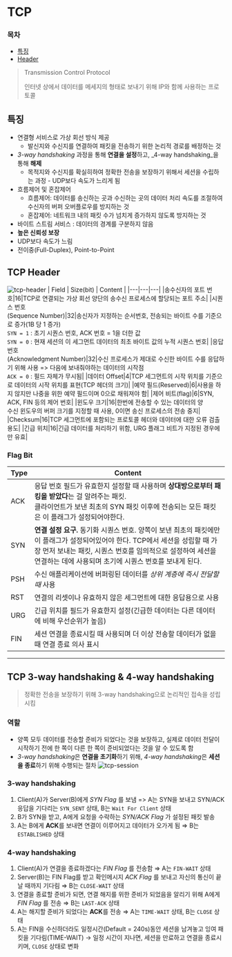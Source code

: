 # TCP

### 목차
* [특징](#특징)
* [Header](#tcp-header)

> Transmission Control Protocol
>
> 인터넷 상에서 데이터를 메세지의 형태로 보내기 위해 IP와 함께 사용하는 프로토콜

## 특징
- 연결형 서비스로 가상 회선 방식 제공
    - 발신지와 수신지를 연결하여 패킷을 전송하기 위한 논리적 경로를 배정하는 것
- _3-way handshaking_ 과정을 통해 **연결을 설정**하고, _4-way handshaking_을 통해 **해제**
    - 목적지와 수신지를 확실히하여 정확한 전송을 보장하기 위해서 세션을 수립하는 과정 - UDP보다 속도가 느리게 됨
- 흐름제어 및 혼잡제어
    - 흐름제어: 데이터를 송신하는 곳과 수신하는 곳의 데이터 처리 속도를 조절하여 수신자의 버퍼 오버플로우를 방지하는 것
    - 혼잡제어: 네트워크 내의 패킷 수가 넘치게 증가하지 않도록 방지하는 것
- 바이트 스트림 서비스 : 데이터의 경계를 구분하지 않음
- **높은 신뢰성 보장**
- UDP보다 속도가 느림
- 전이중(Full-Duplex), Point-to-Point

## TCP Header
![tcp-header](https://grdp.co/cdn-cgi/image/width=500,height=500,quality=50,f=auto/https://gs-post-images.grdp.co/2022/5/picture1-img1653387926778-85.png-rs-high-webp.png)
| Field | Size(bit) | Content |
|---|---|---|
|송수신자의 포트 번호|16|TCP로 연결되는 가상 회선 양단의 송수신 프로세스에 할당되는 포트 주소|
|시퀀스 번호<br>(Sequence Number)|32|송신자가 지정하는 순서번호, 전송되는 바이트 수를 기준으로 증가(1B 당 1 증가)<br> `SYN = 1` : 초기 시퀀스 번호, ACK 번호 = 1을 더한 값<br>`SYN = 0` : 현재 세션의 이 세그먼트 데이터의 최초 바이트 값의 누적 시퀀스 번호|
|응답번호<br>(Acknowledgment Number)|32|수신 프로세스가 제대로 수신한 바이트 수를 응답하기 위해 사용 => 다음에 보내줘야하는 데이터의 시작점<br>`ACK = 0` : 필드 자체가 무시됨|
|데이터 Offset|4|TCP 세그먼트의 시작 위치를 기준으로 데이터의 시작 위치를 표현(TCP 헤더의 크기)|
|예약 필드(Reserved)|6|사용을 하지 않지만 나중을 위한 예약 필드이며 0으로 채워져야 함|
|제어 비트(flag)|6|SYN, ACK, FIN 등의 제어 번호|
|윈도우 크기|16|한번에 전송할 수 있는 데이터의 양<br> 수신 윈도우의 버퍼 크기를 지정할 때 사용, 0이면 송신 프로세스의 전송 중지|
|Checksum|16|TCP 세그먼트에 포함되는 프로토콜 헤더와 데이터에 대한 오류 검출 용도|
|긴급 위치|16|긴급 데이터를 처리하기 위함, URG 플래그 비트가 지정된 경우에만 유효|

### Flag Bit
|Type|Content|
|---|---|
|ACK|응답 번호 필드가 유효한지 설정할 때 사용하며 **상대방으로부터 패킹을 받았다**는 걸 알려주는 패킷.<br>클라이언트가 보낸 최초의 SYN 패킷 이후에 전송되는 모든 패킷은 이 플래그가 설정되어야한다.|
|SYN|**연결 설정 요구.** 동기화 시퀀스 번호. 양쪽이 보낸 최초의 패킷에만 이 플래그가 설정되어있어야 한다. TCP에서 세션을 성립할 때 가장 먼저 보내는 패킷, 시퀀스 번호를 임의적으로 설정하여 세션을 연결하는 데에 사용되며 초기에 시퀀스 번호를 보내게 된다.|
|PSH|수신 애플리케이션에 버퍼링된 데이터를 _상위 계층에 즉시 전달할 때_ 사용|
|RST|연결의 리셋이나 유효하지 않은 세그먼트에 대한 응답용으로 사용|
|URG|긴급 위치를 필드가 유효한지 설정(긴급한 데이터는 다른 데이터에 비해 우선순위가 높음)|
|FIN|세션 연결을 종료시킬 때 사용되며 더 이상 전송할 데이터가 없을 때 연결 종료 의사 표시|

---

## TCP 3-way handshaking & 4-way handshaking

> 정확한 전송을 보장하기 위해 3-way handshaking으로 논리적인 접속을 성립시킴

### 역할
- 양쪽 모두 데이터를 전송할 준비가 되었다는 것을 보장하고, 실제로 데이터 전달이 시작하기 전에 한 쪽이 다른 한 쪽이 준비되었다는 것을 알 수 있도록 함
- *3-way handshaking*은 **연결을 초기화**하기 위해, *4-way handshaking*은 **세션을 종료**하기 위해 수행되는 절차
![tcp-session](https://www.researchgate.net/publication/350778963/figure/fig1/AS:1010863871885312@1618020136341/The-base-TCP-session-start-and-end-37.png)

### 3-way handshaking
1. Client(A)가 Server(B)에게 _SYN Flag_ 를 보냄 => A는 SYN을 보내고 SYN/ACK 응답을 기다리는 `SYN_SENT` 상태, B는 `Wait For Client` 상태
2. B가 SYN을 받고, A에게 요청을 수락하는 _SYN/ACK Flag_ 가 설정된 패킷 발송
3. A는 B에게 **ACK**를 보내면 연결이 이루어지고 데이터가 오가게 됨 ⇒ B는 `ESTABLISHED` 상태

### 4-way handshaking
1. Client(A)가 연결을 종료하겠다는 _FIN Flag_ 를 전송함 ⇒ A는 `FIN-WAIT` 상태
2. Server(B)는 FIN Flag를 받고 확인메시지 _ACK Flag_ 를 보내고 자신의 통신이 끝날 때까지 기다림 ⇒ B는 `CLOSE-WAIT` 상태
3. 연결을 종료할 준비가 되면, 연결 해지를 위한 준비가 되었음을 알리기 위해 A에게 _FIN Flag_ 를 전송 ⇒ B는 `LAST-ACK` 상태
4. A는 해지할 준비가 되었다는 **ACK**를 전송 ⇒ A는 `TIME-WAIT` 상태, B는 `CLOSE` 상태
5. A는 FIN을 수신하더라도 일정시간(Default = 240s)동안 세션을 남겨놓고 잉여 패킷을 기다림(TIME-WAIT) → 일정 시간이 지나면, 세션을 만료하고 연결을 종료시키며, `CLOSE` 상태로 변화
